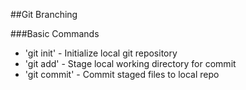 ##Git Branching

###Basic Commands

* 'git init' - Initialize local git repository
* 'git add' - Stage local working directory for commit
* 'git commit' - Commit staged files  to local repo
